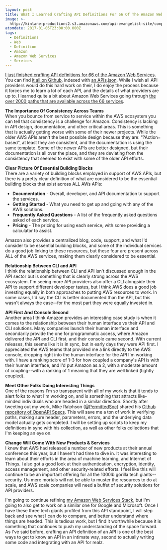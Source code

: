 ```yaml
---
layout: post
title: What I Learned Crafting API Definitions For 66 Of The Amazon Web Services
image: >-
  http://kinlane-productions2.s3.amazonaws.com/api-evangelist-site/company/logos/amazon-aws-logo.jpg
atomdate: 2017-01-05T23:00:00.000Z
tags:
  - Definitions
  - Web
  - Definition
  - Amazon
  - Amazon Web Services
  - Services
---
```

[I just finished crafting API definitions for 66 of the Amazon Web Services](http://amazon.web.services.stack.network/). You can find [it all on Github](https://github.com/api-stack/amazon-web-services), indexed with [an APIs.json](https://raw.githubusercontent.com/api-stack/amazon-web-services/master/_data/apis.json). While I wish all API providers would do this hard work on their, I do enjoy the process because it forces me to learn a lot of each API, and the details of what providers are up to. I learned quite a bit about Amazon Web Services going through [the over 2000 paths that are available across the 66 services](http://amazon.web.services.stack.network/). 

**The Importance Of Consistency Across Teams**  
When you bounce from service to service within the AWS ecosystem you can tell that consistency is a challenge for Amazon. Consistency is lacking in API design, documentation, and other critical areas. This is something that is actually getting worse with some of their newer projects. While the older AWS APIs aren't the best possible design because they are: "?Action= based", at least they are consistent, and the documentation is using the same template. Some of the newer APIs are better designed, but their documentation is all over the place, and they are deviating from the consistency that seemed to exist with some of the older API efforts.  

**Clear Picture Of Essential Building Blocks**  
There are a variety of building blocks employed in support of AWS APIs, but there is a pretty clear definition of what are considered to be the essential building blocks that exist across ALL AWs APIs:

*   **Documentation** - Overall, developer, and API documentation to support the services.
*   **Getting Started** \- What you need to get up and going with any of the AWS solutions.
*   **Frequently Asked Questions** - A list of the frequently asked questions asked of each service.
*   **Pricing** - The pricing for using each service, with some providing a calculator to assist.

Amazon also provides a centralized blog, code, support, and what I'd consider to be essential building blocks, and some of the individual services do a good job linking to these resources, but these four are present across ALL of the AWS services, making them clearly considered to be essential.

**Relationship Between CLI and API**  
I think the relationship between CLI and API isn't discussed enough in the API sector but is something that is clearly strong across the AWS ecosystem. I'm seeing more API providers also offer a CLI alongside their API to support different developer tastes, but I think AWS does a good job investing equally in both approaches to putting AWS resources to work. In some cases, I'd say the CLI is better documented than the API, but this wasn't always the case--for the most part they were equally invested in.

**API First And Console Second**  
Another area I think Amazon provides an interesting case study is when it comes to the relationship between their human interface vs their API and CLI solutions. Many companies launch their human interface and secondarily provide the one for programmatic access, where Amazon delivered the API and CLI first, and their console came second. With current releases, this seems like it is in sync, but in early days they were API first. I appreciated the AWS teams that provided me a link directly to the AWS console, dropping right into the human interface for the API I'm working with. I have a ranking score of 1-3 for how coupled a company's API is with their human interface, and I'd put Amazon as a 2, with a moderate amount of coupling--with a ranking of 1 meaning that they are well linked (tightly coupled).

**Meet Other Folks Doing Interesting Things**  
One of the reasons I'm so transparent with all of my work is that it tends to alert folks to what I'm working on, and is something that attracts like-minded individuals who are headed in a similar direction. Shortly after tweeting out my work, Mike Ralphson ([@PermittedSoc](https://twitter.com/PermittedSoc)) shared his [Github repository of OpenAPI Specs](https://github.com/Mermade/openapi_specifications). This will save me a ton of work in verifying paths, making sure header, parameters, errors, and the underlying data model actually gets completed. I will be setting up scripts to keep my definitions in sync with his collection, as well as other folks collections that I'm keeping an eye on.

**Change Will Come With New Products & Services**  
I knew that AWS had released a number of new products at their annual conference this year, but I haven't had time to dive in. It was interesting to learn about their efforts in the area of machine learning, and Internet of Things. I also got a good look at their authentication, encryption, identity, access management, and other security-related efforts. I feel like this will continue to be an important offering for all the 1000lb gorilla tech giants--security. Us mere mortals will not be able to muster the resources to do at scale, and AWS scale companies will need a buffet of security solutions for API providers.

I'm going to continue refining [my Amazon Web Services Stack](http://amazon.web.services.stack.network/), but I'm going to also get to work on a similar one for Google and Microsoft. Once I have these three tech giants profiled from this API standpoint, I will step back and see what I can do to compare, and better understand where things are headed. This is tedious work, but I find it worthwhile because it is something that continues to push my understanding of the space forward. As I've said before, crafting an API definition of an API is one of the best ways to get to know an API in an intimate way, second to actually writing some code and integrating with an API for realz.